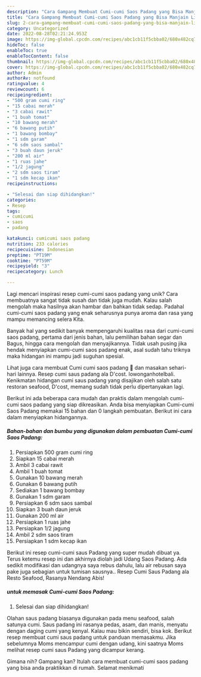 ```yaml
---
description: "Cara Gampang Membuat Cumi-cumi Saos Padang yang Bisa Manjain Lidah"
title: "Cara Gampang Membuat Cumi-cumi Saos Padang yang Bisa Manjain Lidah"
slug: 2-cara-gampang-membuat-cumi-cumi-saos-padang-yang-bisa-manjain-lidah
category: Uncategorized
date: 2022-08-28T02:21:24.953Z
image: https://img-global.cpcdn.com/recipes/abc1cb11f5cbba02/680x482cq70/cumi-cumi-saos-padang-foto-resep-utama.jpg
hideToc: false
enableToc: true
enableTocContent: false
thumbnail: https://img-global.cpcdn.com/recipes/abc1cb11f5cbba02/680x482cq70/cumi-cumi-saos-padang-foto-resep-utama.jpg
cover: https://img-global.cpcdn.com/recipes/abc1cb11f5cbba02/680x482cq70/cumi-cumi-saos-padang-foto-resep-utama.jpg
author: Admin
authorAv: notfound
ratingvalue: 4
reviewcount: 6
recipeingredient:
- "500 gram cumi ring"
- "15 cabai merah"
- "3 cabai rawit"
- "1 buah tomat"
- "10 bawang merah"
- "6 bawang putih"
- "1 bawang bombay"
- "1 sdm garam"
- "6 sdm saos sambal"
- "3 buah daun jeruk"
- "200 ml air"
- "1 ruas jahe"
- "1/2 jagung"
- "2 sdm saos tiram"
- "1 sdm kecap ikan"
recipeinstructions:

- "Selesai dan siap dihidangkan!"
categories:
- Resep
tags:
- cumicumi
- saos
- padang

katakunci: cumicumi saos padang 
nutrition: 233 calories
recipecuisine: Indonesian
preptime: "PT19M"
cooktime: "PT59M"
recipeyield: "3"
recipecategory: Lunch

---
```





Lagi mencari inspirasi resep cumi-cumi saos padang yang unik? Cara membuatnya sangat tidak susah dan tidak juga mudah. Kalau salah mengolah maka hasilnya akan hambar dan bahkan tidak sedap. Padahal cumi-cumi saos padang yang enak seharusnya punya aroma dan rasa yang mampu memancing selera Kita.





Banyak hal yang sedikit banyak mempengaruhi kualitas rasa dari cumi-cumi saos padang, pertama dari jenis bahan, lalu pemilihan bahan segar dan Bagus, hingga cara mengolah dan menyajikannya. Tidak usah pusing jika hendak menyiapkan cumi-cumi saos padang enak,      asal sudah tahu triknya maka hidangan ini mampu jadi suguhan spesial.














Lihat juga cara membuat Cumi cumi saos padang 🦑 dan masakan sehari-hari lainnya. Resep cumi saus padang ala D&#39;cost. lowonganhotelbali. Kenikmatan hidangan cumi saus padang yang disajikan oleh salah satu restoran seafood, D&#39;cost, memang sudah tidak perlu dipertanyakan lagi.






Berikut ini ada beberapa cara mudah dan praktis dalam mengolah cumi-cumi saos padang yang siap dikreasikan. Anda bisa menyiapkan Cumi-cumi Saos Padang memakai 15 bahan dan 0 langkah pembuatan. Berikut ini cara dalam menyiapkan hidangannya.

<!--inarticleads1-->

##### Bahan-bahan dan bumbu yang digunakan dalam pembuatan Cumi-cumi Saos Padang:

1. Persiapkan 500 gram cumi ring
1. Siapkan 15 cabai merah
1. Ambil 3 cabai rawit
1. Ambil 1 buah tomat
1. Gunakan 10 bawang merah
1. Gunakan 6 bawang putih
1. Sediakan 1 bawang bombay
1. Gunakan 1 sdm garam
1. Persiapkan 6 sdm saos sambal
1. Siapkan 3 buah daun jeruk
1. Gunakan 200 ml air
1. Persiapkan 1 ruas jahe
1. Persiapkan 1/2 jagung
1. Ambil 2 sdm saos tiram
1. Persiapkan 1 sdm kecap ikan


Berikut ini resep cumi-cumi saus Padang yang super mudah dibuat ya. Terus ketemu resep ini dan akhirnya diolah jadi Udang Saos Padang. Ada sedikit modifikasi dan udangnya saya rebus dahulu, lalu air rebusan saya pake juga sebagian untuk tumisan sausnya.. Resep Cumi Saus Padang ala Resto Seafood, Rasanya Nendang Abis! 

<!--inarticleads2-->

#####  untuk memasak Cumi-cumi Saos Padang:


1. Selesai dan siap dihidangkan!

Olahan saus padang biasanya digunakan pada menu seafood, salah satunya cumi. Saus padang ini rasanya pedas, asam, dan manis, menyatu dengan daging cumi yang kenyal. Kalau mau bikin sendiri, bisa kok. Berikut resep membuat cumi saus padang untuk panduan memasakmu. Jika sebelumnya Moms mencampur cumi dengan udang, kini saatnya Moms melihat resep cumi saus Padang yang dicampur kerang. 

Gimana nih? Gampang kan? Itulah cara membuat cumi-cumi saos padang yang bisa anda praktikkan di rumah. Selamat menikmati
